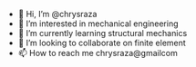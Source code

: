 - 👋 Hi, I’m @chrysraza
- 👀 I’m interested in mechanical engineering
- 🌱 I’m currently learning structural mechanics
- 💞️ I’m looking to collaborate on finite element
- 📫 How to reach me chrysraza@gmailcom
<!---
chrysraza/chrysraza is a ✨ special ✨ repository because its `README.md` (this file) appears on your GitHub profile.
You can click the Preview link to take a look at your changes.
--->
